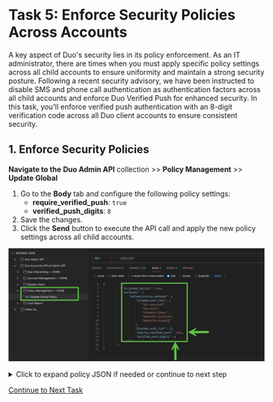 # Task 5: Enforce Security Policies Across Accounts  

A key aspect of Duo's security lies in its policy enforcement. As an IT administrator, there are times when you must apply specific policy settings across all child accounts to ensure uniformity and maintain a strong security posture.
Following a recent security advisory, we have been instructed to disable SMS and phone call authentication as authentication factors across all child accounts and enforce Duo Verified Push for enhanced security.
In this task, you'll enforce verified push authentication with an 8-digit verification code across all Duo client accounts to ensure consistent security.


## **1. Enforce Security Policies**  
**Navigate to the** **Duo Admin API** collection >> **Policy Management** >> **Update Global**  

1. Go to the **Body** tab and configure the following policy settings:  
   - **require_verified_push**: `true`  
   - **verified_push_digits**: `8`  
2. Save the changes.  
3. Click the **Send** button to execute the API call and apply the new policy settings across all child accounts.  

![Alt Text](imgages/policy_report.png)

<details>
  <summary>Click to expand policy JSON if needed or continue to next step</summary>
  

  
  {
    "is_global_policy": true,
    "sections": {
      "authentication_methods": {
        "allowed_auth_list": [
          "duo-passcode",
          "duo-push",
          "hardware-token",
          "webauthn-platform",
          "webauthn-roaming"
        ],
        "blocked_auth_list": [],
        "require_verified_push": true,
        "verified_push_digits": 6
      }
    }
  }

</details>

[Continue to Next Task](06_Pull_Cost_Report.md)  
